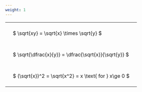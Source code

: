 ```yaml
---
weight: 1
---
```


<style type="text/css">
#T_7a12b th.col_heading {
  text-align: left;
  font-size: 1em;
}
#T_7a12b td {
  text-align: left;
  font-size: 1em;
  padding: 1.5em;
}
</style>
<table id="T_7a12b">
  <thead>
  </thead>
  <tbody>
    <tr>
      <td id="T_7a12b_row0_col0" class="data row0 col0" >$ \sqrt{xy} = \sqrt{x} \times \sqrt{y} $</td>
    </tr>
    <tr>
      <td id="T_7a12b_row1_col0" class="data row1 col0" >$ \sqrt{\dfrac{x}{y}} = \dfrac{\sqrt{x}}{\sqrt{y}} $</td>
    </tr>
    <tr>
      <td id="T_7a12b_row2_col0" class="data row2 col0" >$ (\sqrt{x})^2 = \sqrt{x^2} = x \text{ for } x\ge 0 $</td>
    </tr>
  </tbody>
</table>
